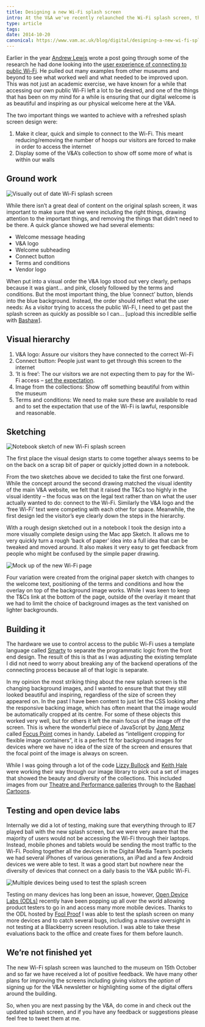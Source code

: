 ```yaml
---
title: Designing a new Wi-Fi splash screen
intro: At the V&A we've recently relaunched the Wi-Fi splash screen, the page which visitors first see when they connect to our free Wi-Fi
type: article
tags:
date: 2014-10-20
canonical: https://www.vam.ac.uk/blog/digital/designing-a-new-wi-fi-splash-screen
---
```


Earlier in the year [Andrew Lewis](https://www.vam.ac.uk/blog/author/andrewlewis) wrote a post going through some of the research he had done looking into the [user experience of connecting to public Wi-Fi](https://www.vam.ac.uk/blog/digital-media/mobile-wifi-screens). He pulled out many examples from other museums and beyond to see what worked well and what needed to be improved upon. This was not just an academic exercise, we have known for a while that accessing our own public Wi-Fi left a lot to be desired, and one of the things that has been on my mind for a while is ensuring that our digital welcome is as beautiful and inspiring as our physical welcome here at the V&A.

The two important things we wanted to achieve with a refreshed splash screen design were:

1. Make it clear, quick and simple to connect to the Wi-Fi. This meant reducing/removing the number of hoops our visitors are forced to make in order to access the internet
2. Display some of the V&A’s collection to show off some more of what is within our walls

## Ground work

![Visually out of date Wi-Fi splash screen](/_assets/img/blog/2014/wifi-old-screenshot.jpg "The old Wi-Fi splash screen")

While there isn’t a great deal of content on the original splash screen, it was important to make sure that we were including the right things, drawing attention to the important things, and removing the things that didn’t need to be there. A quick glance showed we had several elements:

- Welcome message heading
- V&A logo
- Welcome subheading
- Connect button
- Terms and conditions
- Vendor logo

When put into a visual order the V&A logo stood out very clearly, perhaps because it was giant… and pink, closely followed by the terms and conditions. But the most important thing, the blue ‘connect’ button, blends into the blue background. Instead, the order should reflect what the user needs: As a visitor trying to access the public Wi-Fi, I need to get past the splash screen as quickly as possible so I can… [upload this incredible selfie with [Bashaw](http://www.vam.ac.uk/content/articles/b/bashaw/)].

## Visual hierarchy

1. V&A logo: Assure our visitors they have connected to the correct Wi-Fi
2. Connect button: People just want to get through this screen to the internet
3. ‘It is free’: The our visitors we are not expecting them to pay for the Wi-Fi access – [set the expectation](https://www.vam.ac.uk/blog/digital-media/mobile-wifi-screens#wifi-expectation).
4. Image from the collections: Show off something beautiful from within the museum
5. Terms and conditions: We need to make sure these are available to read and to set the expectation that use of the Wi-Fi is lawful, responsible and reasonable.

## Sketching

![Notebook sketch of new Wi-Fi splash screen](/_assets/img/blog/2014/wifi-concept-sketch.jpg "Concept sketches for the revised Wi-Fi splash screen")

The first place the visual design starts to come together always seems to be on the back on a scrap bit of paper or quickly jotted down in a notebook.

From the two sketches above we decided to take the first one forward. While the concept around the second drawing matched the visual identity of the main V&A website, we felt that it raised the T&Cs too highly in the visual identity – the focus was on the legal text rather than on what the user actually wanted to do: connect to the Wi-Fi. Similarly the V&A logo and the ‘free Wi-Fi’ text were competing with each other for space. Meanwhile, the first design led the visitor’s eye clearly down the steps in the hierarchy.

With a rough design sketched out in a notebook I took the design into a more visually complete design using the Mac app Sketch. It allows me to very quickly turn a rough ‘back of paper’ idea into a full idea that can be tweaked and moved around. It also makes it very easy to get feedback from people who might be confused by the simple paper drawing.

![Mock up of the new Wi-Fi page](/_assets/img/blog/2014/wifi-splash-screens.jpg "Trying out different variations for the updated Wi-Fi splash screen")

Four variation were created from the original paper sketch with changes to the welcome text, positioning of the terms and conditions and how the overlay on top of the background image works. While I was keen to keep the T&Cs link at the bottom of the page, outside of the overlay it meant that we had to limit the choice of background images as the text vanished on lighter backgrounds.

## Building it

The hardware we use to control access to the public Wi-Fi uses a template language called [Smarty](https://www.smarty.net) to separate the programmatic logic from the front end design. The result of this is that as I was adjusting the existing template I did not need to worry about breaking any of the backend operations of the connecting process because all of that logic is separate.

In my opinion the most striking thing about the new splash screen is the changing background images, and I wanted to ensure that that they still looked beautiful and inspiring, regardless of the size of screen they appeared on. In the past I have been content to just let the CSS looking after the responsive backing image, which has often meant that the image would be automatically cropped at its centre. For some of these objects this worked very well, but for others it left the main focus of the image off the screen. This is where the wonderful piece of JavaScript by [Jono Menz](http://jonathonmenz.com/) called [Focus Point](https://github.com/jonom/jquery-focuspoint) comes in handy. Labeled as “intelligent cropping for flexible image containers”, it is a perfect fit for background images for devices where we have no idea of the size of the screen and ensures that the focal point of the image is always on screen.

While I was going through a lot of the code [Lizzy Bullock](https://www.vam.ac.uk/blog/author/lizzybullock) and [Keith Hale](https://www.vam.ac.uk/blog/author/keith-hale) were working their way through our image library to pick out a set of images that showed the beauty and diversity of the collections. This included images from our [Theatre and Performance galleries](http://www.vam.ac.uk/page/t/theatre-and-performance-galleries/) through to the [Raphael Cartoons](http://www.vam.ac.uk/page/r/raphael-cartoons/).

## Testing and open device labs

Internally we did a lot of testing, making sure that everything through to IE7 played ball with the new splash screen, but we were very aware that the majority of users would not be accessing the Wi-Fi through their laptops. Instead, mobile phones and tablets would be sending the most traffic to the Wi-Fi. Pooling together all the devices in the Digital Media Team’s pockets we had several iPhones of various generations, an iPad and a few Android devices we were able to test. It was a good start but nowhere near the diversity of devices that connect on a daily basis to the V&A public Wi-Fi.

![Multiple devices being used to test the splash screen](/_assets/img/blog/2014/wifi-odl.jpg "Device testing at FoolProof")

Testing on many devices has long been an issue, however, [Open Device Labs (ODLs)](http://opendevicelab.com/) recently have been popping up all over the world allowing product testers to go in and access many more mobile devices. Thanks to the ODL hosted by [Fool Proof](http://www.foolproof.co.uk/open-device-lab/) I was able to test the splash screen on many more devices and to catch several bugs, including a massive oversight in not testing at a Blackberry screen resolution. I was able to take these evaluations back to the office and create fixes for them before launch.

## We’re not finished yet

The new Wi-Fi splash screen was launched to the museum on 15th October and so far we have received a lot of positive feedback. We have many other plans for improving the screens including giving visitors the _option_ of signing up for the V&A newsletter or highlighting some of the digital offers around the building.

So, when you are next passing by the V&A, do come in and check out the updated splash screen, and if you have any feedback or suggestions please feel free to tweet them at me.
